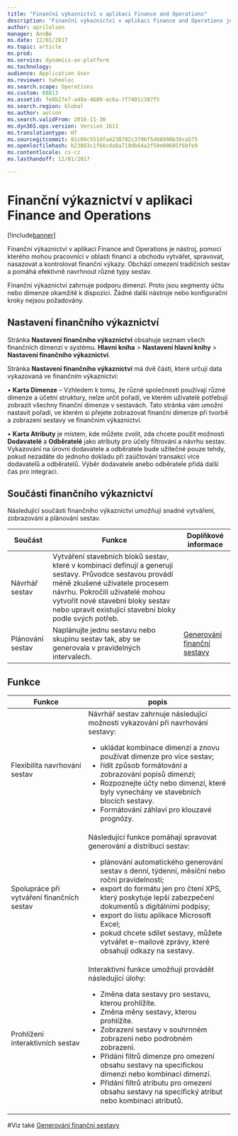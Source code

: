 ```yaml
---
title: "Finanční výkaznictví v aplikaci Finance and Operations"
description: "Finanční výkaznictví v aplikaci Finance and Operations je nástroj, pomocí kterého mohou pracovníci v oblasti financí a obchodu vytvářet, spravovat, nasazovat a kontrolovat finanční výkazy. Obchází omezení tradičních sestav a pomáhá efektivně navrhnout různé typy sestav."
author: aprilolson
manager: AnnBe
ms.date: 12/01/2017
ms.topic: article
ms.prod: 
ms.service: dynamics-ax-platform
ms.technology: 
audience: Application User
ms.reviewer: twheeloc
ms.search.scope: Operations
ms.custom: 68813
ms.assetid: fe8b27e7-a40a-4689-ac6a-7f7401c387f5
ms.search.region: Global
ms.author: aolson
ms.search.validFrom: 2016-11-30
ms.dyn365.ops.version: Version 1611
ms.translationtype: HT
ms.sourcegitcommit: 81c09c551dfa4238782c3796f5d08990b30ca575
ms.openlocfilehash: b23883c1f66cda8a719db64a2f50e00605f6bfe9
ms.contentlocale: cs-cz
ms.lasthandoff: 12/01/2017

---
```


# <a name="financial-reporting-for-finance-and-operations"></a>Finanční výkaznictví v aplikaci Finance and Operations

[!include[banner](../includes/banner.md)]


Finanční výkaznictví v aplikaci Finance and Operations je nástroj, pomocí kterého mohou pracovníci v oblasti financí a obchodu vytvářet, spravovat, nasazovat a kontrolovat finanční výkazy. Obchází omezení tradičních sestav a pomáhá efektivně navrhnout různé typy sestav.

Finanční výkaznictví zahrnuje podporu dimenzí. Proto jsou segmenty účtu nebo dimenze okamžitě k dispozici. Žádné další nástroje nebo konfigurační kroky nejsou požadovány.

## <a name="financial-reporting-setup"></a>Nastavení finančního výkaznictví
Stránka **Nastavení finančního výkaznictví** obsahuje seznam všech finančních dimenzí v systému. **Hlavní kniha** > **Nastavení hlavní knihy** > **Nastavení finančního výkaznictví**. 

Stránka **Nastavení finančního výkaznictví** má dvě části, které určují data vykazovaná ve finančním výkaznictví:

•   **Karta Dimenze** – Vzhledem k tomu, že různé společnosti používají různé dimenze a účetní struktury, nelze určit pořadí, ve kterém uživatelé potřebují zobrazit všechny finanční dimenze v sestavách. Tato stránka vám umožní nastavit pořadí, ve kterém si přejete zobrazovat finanční dimenze při tvorbě a zobrazení sestavy ve finančním výkaznictví.

•   **Karta Atributy** je místem, kde můžete zvolit, zda chcete použít možnosti **Dodavatelé** a **Odběratelé** jako atributy pro účely filtrování a návrhu sestav. Vykazování na úrovni dodavatele a odběratele bude užitečné pouze tehdy, pokud nezadáte do jednoho dokladu při zaúčtování transakcí více dodavatelů a odběratelů. Výběr dodavatele anebo odběratele přidá další čas pro integraci.



## <a name="financial-reporting-components"></a>Součásti finančního výkaznictví
Následující součásti finančního výkaznictví umožňují snadné vytváření, zobrazování a plánování sestav.

| Součást        | Funkce                                                                                                                                                                                                                                                                           | Doplňkové informace                                                                          |
|------------------|-------------------------------------------------------------------------------------------------------------------------------------------------------------------------------------------------------------------------------------------------------------------------------------|-------------------------------------------------------------------------------------------------|
| Návrhář sestav  | Vytváření stavebních bloků sestav, které v kombinaci definují a generují sestavy. Průvodce sestavou provádí méně zkušené uživatele procesem návrhu. Pokročilí uživatelé mohou vytvořit nové stavební bloky sestav nebo upravit existující stavební bloky podle svých potřeb. |                                                                                                 |
| Plánování sestav | Naplánujte jednu sestavu nebo skupinu sestav tak, aby se generovala v pravidelných intervalech.                                                                                                                                                                                          | [Generování finanční sestavy](generate-financial-report.md) |

## <a name="features"></a>Funkce
<table>
<thead>
<tr class="header">
<th>Funkce</th>
<th>popis</th>
</tr>
</thead>
<tbody>
<tr class="odd">
<td>Flexibilita navrhování sestav</td>
<td>Návrhář sestav zahrnuje následující možnosti vykazování při navrhování sestavy:
<ul>
<li>ukládat kombinace dimenzí a znovu používat dimenze pro více sestav;</li>
<li>řídit způsob formátování a zobrazování popisů dimenzí;</li>
<li>Rozpoznejte účty nebo dimenzí, které byly vynechány ve stavebních blocích sestavy.</li>
<li>Formátování záhlaví pro klouzavé prognózy.</li>
</ul></td>
</tr>
<tr class="even">
<td>Spolupráce při vytváření finančních sestav</td>
<td>Následující funkce pomáhají spravovat generování a distribuci sestav:
<ul>
<li>plánování automatického generování sestav s denní, týdenní, měsíční nebo roční pravidelností;</li>
<li>export do formátu jen pro čtení XPS, který poskytuje lepší zabezpečení dokumentů s digitálními podpisy;</li>
<li>export do listu aplikace Microsoft Excel;</li>
<li>pokud chcete sdílet sestavy, můžete vytvářet e-mailové zprávy, které obsahují odkazy na sestavy.</li>
</ul></td>
</tr>
<tr class="odd">
<td>Prohlížení interaktivních sestav</td>
<td>Interaktivní funkce umožňují provádět následující úlohy:
<ul>
<li>Změna data sestavy pro sestavu, kterou prohlížíte.</li>
<li>Změna měny sestavy, kterou prohlížíte.</li>
<li>Zobrazení sestavy v souhrnném zobrazení nebo podrobném zobrazení.</li>
<li>Přidání filtrů dimenze pro omezení obsahu sestavy na specifickou dimenzi nebo kombinaci dimenzí.</li>
<li>Přidání filtrů atributu pro omezení obsahu sestavy na specifický atribut nebo kombinaci atributů.</li>
</ul>
</td>
</tr>
</tbody>
</table>

#<a name="see-also"></a>Viz také
[Generování finanční sestavy](generate-financial-report.md)





